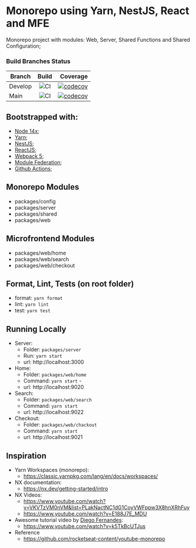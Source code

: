 # Monorepo using Yarn, NestJS, React and MFE

Monorepo project with modules: Web, Server, Shared Functions and Shared Configuration;

### Build Branches Status

| Branch        | Build         | Coverage  |
| ------------- |:-------------:| ---------:|
| Develop       | ![CI](https://github.com/oseasjs/monorepo-nestjs-react-mfe/workflows/CI/badge.svg?branch=develop) | [![codecov](https://codecov.io/gh/oseasjs/monorepo-nestjs-react-mfe/branch/develop/graph/badge.svg)](https://codecov.io/gh/oseasjs/monorepo-nestjs-react-mfe/branch/develop) |
| Main          | ![CI](https://github.com/oseasjs/monorepo-nestjs-react-mfe/workflows/CI/badge.svg?branch=main)  | [![codecov](https://codecov.io/gh/oseasjs/monorepo-nestjs-react-mfe/branch/main/graph/badge.svg)](https://codecov.io/gh/oseasjs/monorepo-nestjs-react-mfe/branch/main) |

## Bootstrapped with:
- [Node 14x](https://nodejs.org/en/docs/);
- [Yarn](https://yarnpkg.com/getting-started);
- [NestJS](https://docs.nestjs.com/);
- [ReactJS](https://reactjs.org/docs/getting-started.html);
- [Webpack 5](https://webpack.js.org/guides/getting-started/);
- [Module Federation](https://webpack.js.org/concepts/module-federation/);
- [Github Actions](https://docs.github.com/pt/actions);

## Monorepo Modules

* packages/config
* packages/server
* packages/shared
* packages/web

## Microfrontend Modules

* packages/web/home
* packages/web/search
* packages/web/checkout

## Format, Lint, Tests (on root folder)

* format: `yarn format`
* lint: `yarn lint`
* test: `yarn test`

## Running Locally

* Server: 
  * Folder: `packages/server`
  * Run: `yarn start` 
  * url: http://localhost:3000
* Home: 
  * Folder: `packages/web/home`
  * Command: `yarn start` -  
  * url: http://localhost:9020
* Search: 
  * Folder: `packages/web/search`
  * Command: `yarn start` 
  * url: http://localhost:9022
* Checkout: 
  * Folder: `packages/web/chackout`
  * Command: `yarn start` 
  * url: http://localhost:9021

## Inspiration

* Yarn Workspaces (monorepo):
  * https://classic.yarnpkg.com/lang/en/docs/workspaces/
* NX documentation: 
  * https://nx.dev/getting-started/intro
* NX Videos:
  * https://www.youtube.com/watch?v=VKVTzVM0nVM&list=PLakNactNC1dG1CoyVWFppw3X8hnXRhFuy
  * https://www.youtube.com/watch?v=E188J7E_MDU
* Awesome tutorial video by [Diego Fernandes](https://github.com/diego3g):
  * https://www.youtube.com/watch?v=k5TkBcUTJus
* Reference 
  * https://github.com/rocketseat-content/youtube-monorepo
  